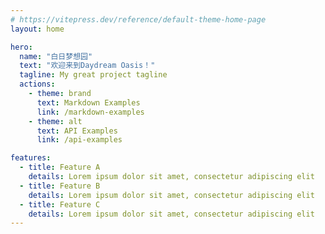 ```yaml
---
# https://vitepress.dev/reference/default-theme-home-page
layout: home

hero:
  name: "白日梦想园"
  text: "欢迎来到Daydream Oasis！"
  tagline: My great project tagline
  actions:
    - theme: brand
      text: Markdown Examples
      link: /markdown-examples
    - theme: alt
      text: API Examples
      link: /api-examples

features:
  - title: Feature A
    details: Lorem ipsum dolor sit amet, consectetur adipiscing elit
  - title: Feature B
    details: Lorem ipsum dolor sit amet, consectetur adipiscing elit
  - title: Feature C
    details: Lorem ipsum dolor sit amet, consectetur adipiscing elit
---
```


